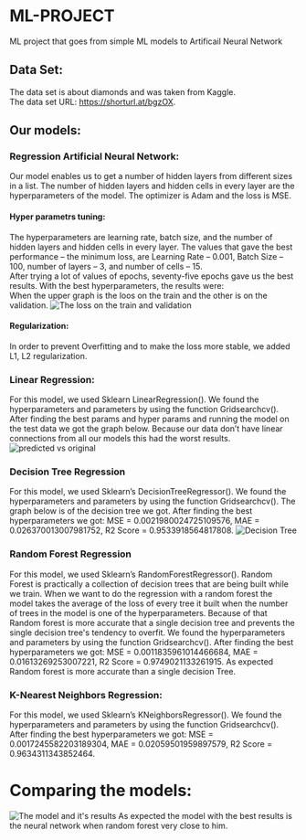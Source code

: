 # ML-PROJECT
ML project that goes from simple ML models to Artificail Neural Network
## Data Set:
The data set is about diamonds and was taken from Kaggle.  
The data set URL: https://shorturl.at/bgzOX. 
## Our models:
### Regression Artificial Neural Network:
Our model enables us to get a number of hidden layers from different sizes in a list. The number of hidden layers and hidden cells in every layer are the hyperparameters of the model. 
The optimizer is Adam and the loss is MSE.
#### Hyper parametrs tuning: 
The hyperparameters are learning rate, batch size, and the number of hidden layers and hidden cells in every layer. The values that gave the best performance – the minimum loss, are  Learning Rate – 0.001, Batch Size – 100, number of layers – 3, and number of cells – 15.  
After trying a lot of values of epochs, seventy-five epochs gave us the best results.
With the best hyperparameters, the results were:  
When the upper graph is the loos on the train and the other is on the validation.
![The loss on the train and validation](https://user-images.githubusercontent.com/118376368/212502295-7ac44f82-d363-4a2e-a4ed-fc57c99e0670.png)

#### Regularization:
In order to prevent Overfitting and to make the loss more stable, we added L1, L2 regularization. 

### Linear Regression:
For this model, we used Sklearn LinearRegression(). 
We found the hyperparameters and parameters by using the function Gridsearchcv(). 
After finding the best params and hyper params and running the model on the test data we got the graph below. Because our data don’t have linear connections from all our models this had the worst results.
![predicted vs original](https://user-images.githubusercontent.com/118376368/212502565-472ce500-d6a3-46bb-bb24-fcf8d93d37be.png)


### Decision Tree Regression
For this model, we used Sklearn’s DecisionTreeRegressor(). 
We found the hyperparameters and parameters by using the function Gridsearchcv(). 
The graph below is of the decision tree we got. After finding the best hyperparameters we got: MSE = 0.0021980024725109576, MAE = 0.026370013007981752, R2 Score = 0.9533918564817808.
![Decision Tree](https://user-images.githubusercontent.com/118376368/212503137-146962bc-d4bf-40e9-bfac-f19a890f59e2.png)


### Random Forest Regression
For this model, we used Sklearn’s RandomForestRegressor(). 
Random Forest is practically a collection of decision trees that are being built while we train. When we want to do the regression with a random forest the model takes the average of the loss of every tree it built when the number of trees in the model is one of the hyperparameters. Because of that Random forest is more accurate that a single decision tree and prevents the single decision tree's tendency to overfit. 
We found the hyperparameters and parameters by using the function Gridsearchcv(). 
After finding the best hyperparameters we got: MSE = 0.0011835961014466684, MAE = 0.01613269253007221, R2 Score = 0.9749021133261915. As expected Random forest is more accurate than a single decision Tree.

### K-Nearest Neighbors Regression:                        
For this model, we used Sklearn’s KNeighborsRegressor(). We found the hyperparameters and parameters by using the function Gridsearchcv().  After finding the best hyperparameters we got: MSE = 0.0017245582203189304, MAE = 0.02059501959897579, R2 Score = 0.9634311343852464.

# Comparing the models:

![The model and it's results](https://user-images.githubusercontent.com/118376368/212503264-4efca0a9-54cd-4022-af02-3b60f851a4ac.png)
As expected the model with the best results is the neural network when random forest very close to him.
